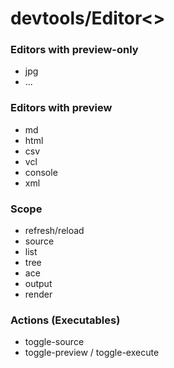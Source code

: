 # devtools/Editor<>

### Editors with preview-only

* jpg
* ...

### Editors with preview

* md
* html
* csv
* vcl
* console
* xml

### Scope

* refresh/reload
* source
* list
* tree
* ace
* output
* render
 
### Actions (Executables)

* toggle-source
* toggle-preview / toggle-execute
